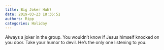 ```yaml
---
title: Big Joker Huh?
date: 2019-03-23 18:36:51
authors: Ripp
categories: Holiday
---
```


 Always a joker in the group. You wouldn’t know if Jesus himself knocked on you door. Take your humor to devil. He’s the only one listening to you.